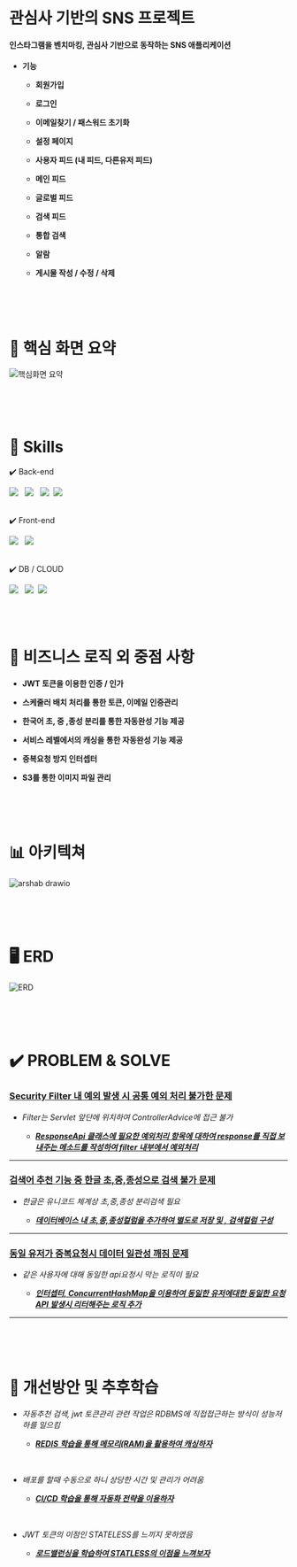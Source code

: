 # 관심사 기반의 SNS 프로젝트
 
 


 
 <h4>인스타그램을 벤치마킹, 관심사 기반으로 동작하는 SNS 애플리케이션</h4>

 - **기능**

   - **회원가입** 

   - **로그인**

   - **이메일찾기 / 패스워드 초기화**

   - **설정 페이지**
   - **사용자 피드 (내 피드, 다른유저 피드)**

   - **메인 피드**

   - **글로벌 피드**

   - **검색 피드**

   - **통합 검색** 

   - **알람**

   - **게시물 작성 / 수정 / 삭제**

      






<br>
<br>
<br>








  # 📝 핵심 화면 요약 

 
![핵심화면 요약 ](https://github.com/user-attachments/assets/5642d190-ae05-4548-9510-52fc79bbdf08)



<br>
<br>
<br>














 # 🔧 Skills

   ✔️ Back-end
 
   
 <div>
       <span><img src="https://img.shields.io/badge/springboot-6DB33F?style=for-the-badge&logo=springboot&logoColor=white"></span> &nbsp
       <span><img src="https://img.shields.io/badge/JWT-black?style=for-the-badge&logo=JSON%20web%20tokens"></span> &nbsp
       <span> <img src="https://img.shields.io/badge/Spring Security-6DB33F?style=for-the-badge&logo=Spring Security&logoColor=white"></span>&nbsp
       <span> <img src="https://img.shields.io/badge/MyBatis-DC382D?style=for-the-badge&logo=mybatis&logoColor=white"></span>   
      </div>

<br>



   ✔️ Front-end
<div>  <span><img src="https://img.shields.io/badge/vuejs-%2335495e.svg?style=for-the-badge&logo=vuedotjs&logoColor=%234FC08D"></span> &nbsp    
      <span><img src="https://img.shields.io/badge/Vuetify-1867C0?style=for-the-badge&logo=vuetify&logoColor=AEDDFF"></span>
 </div>   
     
<br>


   ✔️ DB / CLOUD



 <div>  <span><img src="https://img.shields.io/badge/MySQL-4479A1?style=for-the-badge&logo=MySQL&logoColor=white"></span> &nbsp
   <span><img src="https://img.shields.io/badge/Amazon%20S3-569A31?style=for-the-badge&logo=Amazon%20S3&logoColor=white"></span>&nbsp
  <span><img src="https://img.shields.io/badge/Amazon_RDS-527FFF?style=for-the-badge&logo=amazonaws&logoColor=white"></span>
</div>

   



<br>
<br>
<br>












  # 📝 비즈니스 로직 외 중점 사항 

 - **JWT 토큰을 이용한 인증 / 인가** 

  - **스케줄러 배치 처리를 통한 토큰, 이메일 인증관리**

   - **한국어 초, 중 ,종성 분리를 통한 자동완성 기능 제공** 

  - **서비스 레벨에서의 캐싱을 통한 자동완성 기능 제공** 

   - **중복요청 방지 인터셉터** 

   - **S3를 통한 이미지 파일 관리** 

    


<br>
<br>
<br>














#  📊 아키텍쳐

 ![arshab drawio](https://github.com/user-attachments/assets/6614b392-cbff-4ad1-8c00-a42ecde47cad)





<br>
<br>
<br>








 # 🖥️ ERD


![ERD](https://github.com/user-attachments/assets/8191d2ab-1412-49a1-a07d-33acf142b9aa)








<br>
<br>
<br>







# ✔️ PROBLEM & SOLVE

### <u>**Security Filter 내 예외 발생 시 공통 예외 처리 불가한 문제**</u> 

- *Filter는  Servlet 앞단에 위치하여 ControllerAdvice에 접근 불가* 

  - <u>***ResponseApi 클래스에 필요한 예외처리 항목에 대하여 response를 직접 보내주는 메소드를 작성하여 filter 내부에서 예외처리***</u> 
---

### <u>**검색어 추천 기능 중 한글 초,중,종성으로 검색 불가 문제**</u> 

- *한글은 유니코드 체계상 초,중,종성 분리검색 필요* 

  - <u>***데이터베이스 내 초,종,종성컬럼을 추가하여 별도로 저장 및 , 검색컬럼 구성***</u> 
---

### <u>**동일 유저가 중복요청시 데이터 일관성 깨짐 문제**</u> 

- *같은 사용자에 대해 동일한 api요청시 막는 로직이 필요* 

  - <u>***인터셉터, ConcurrentHashMap을 이용하여 동일한 유저에대한 동일한 요청API 발생시 리터해주는 로직 추가***</u>
---









<br>
<br>
<br>
















# 📝 개선방안 및 추후학습



- *자동추천 검색, jwt 토큰관리 관련 작업은 RDBMS에 직접접근하는 방식이 성능저하를 일으킴* 

  - <u>***REDIS 학습을 통해 메모리(RAM)을 활용하여 캐싱하자***</u> 

<br>


- *배포를 할때 수동으로 하니 상당한 시간 및 관리가 어려움* 

  - <u>***CI/CD 학습을 통해 자동화 전략을 이용하자***</u> 

<br>

- *JWT 토큰의 이점인 STATELESS를 느끼지 못하였음* 

  - <u>***로드밸런싱을 학습하여 STATLESS의 이점을 느껴보자***</u>
    

